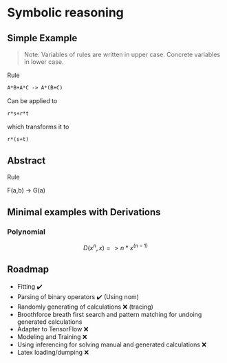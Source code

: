 # Symbolic reasoning

## Simple Example

> Note: Variables of rules are written in upper case. Concrete variables in lower case.

Rule

```latex
A*B+A*C -> A*(B+C)
```

Can be applied to

```latex
r*s+r*t
```

which transforms it to

```latex
r*(s+t)
```

## Abstract

Rule

F(a,b) -> G(a)

## Minimal examples with Derivations

### Polynomial

```math
D(x^n, x) => n*x^(n-1)
```

## Roadmap

* Fitting :heavy_check_mark:
* Parsing of binary operators :heavy_check_mark: (Using nom)
* Randomly generating of calculations :x: (tracing)
* Broothforce breath first search and pattern matching for undoing generated calculations  
* Adapter to TensorFlow :x:
* Modeling and Training :x:
* Using inferencing for solving manual and generated calculations :x:
* Latex loading/dumping :x: